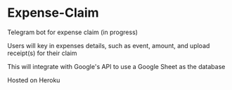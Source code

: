 # Expense-Claim

Telegram bot for expense claim (in progress)

Users will key in expenses details, such as event, amount, and upload receipt(s) for their claim

This will integrate with Google's API to use a Google Sheet as the database

Hosted on Heroku
